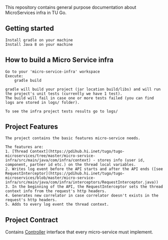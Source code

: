 
This repository contains general purpose documentation about MicroServices infra in TU Go.

## Getting started
    Install gradle on your machine
    Install Java 8 on your machine

## How to build a Micro Service infra
    Go to your 'micro-service-infra' workspace
    Execute:
        gradle build

    gradle will build your project (jar location build/libs) and will run the project's unit tests (currently we have 1 test).
    The build will fail in case one or more tests failed (you can find logs are stored in logs/ folder).

    To see the infra project tests results go to logs/

## Project Features
    The project contains the basic features micro-service needs.

    The features are:
    1. [Thread Context](https://pdihub.hi.inet/tugo/tugo-microservices/tree/master/micro-service-infra/src/main/java/com/infra/context) - stores info (user id, component, partner id etc.) on the thread local variables.
    2. Writes log event before the API starts and after the API ends ([see RequestInterceptor](https://pdihub.hi.inet/tugo/tugo-microservices/blob/master/micro-service-infra/src/main/java/com/infra/interceptors/RequestInterceptor.java))
    3. In the beginning of the API, the RequestInterceptor sets the thread context info from the request's http headers.
    4. Generates new correlator in case correlator doesn't exists in the request's http headers.
    5. Adds to every log event the thread context.

## Project Contract
   Contains [Controller](https://pdihub.hi.inet/tugo/tugo-microservices/blob/master/micro-service-infra/src/main/java/com/infra/contract/Controller.java) interface that every micro-service must implement.
